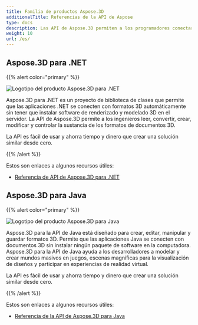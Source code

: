 ```yaml
---
title: Familia de productos Aspose.3D
additionalTitle: Referencias de la API de Aspose
type: docs
description: Las API de Aspose.3D permiten a los programadores conectar sus aplicaciones con formatos 3D automáticamente sin tener que instalar software de renderizado y modelado 3D en el servidor. Las API de Aspose.3D facilitan que los ingenieros lean, conviertan, construyan, alteren y controlen la sustancia de los formatos de documentos 3D.
weight: 10
url: /es/
---
```


## Aspose.3D para .NET

{{% alert color="primary" %}} 

![Logotipo del producto Aspose.3D para .NET](../home_1.png)

Aspose.3D para .NET es un proyecto de biblioteca de clases que permite que las aplicaciones .NET se conecten con formatos 3D automáticamente sin tener que instalar software de renderizado y modelado 3D en el servidor. La API de Aspose.3D permite a los ingenieros leer, convertir, crear, modificar y controlar la sustancia de los formatos de documentos 3D.

La API es fácil de usar y ahorra tiempo y dinero que crear una solución similar desde cero.

{{% /alert %}} 

Estos son enlaces a algunos recursos útiles:
- [Referencia de API de Aspose.3D para .NET](/3d/es/net/)

## Aspose.3D para Java

{{% alert color="primary" %}} 

![Logotipo del producto Aspose.3D para Java](../home_2.png)

Aspose.3D para la API de Java está diseñado para crear, editar, manipular y guardar formatos 3D. Permite que las aplicaciones Java se conecten con documentos 3D sin instalar ningún paquete de software en la computadora. Aspose.3D para la API de Java ayuda a los desarrolladores a modelar y crear mundos masivos en juegos, escenas magníficas para la visualización de diseños y participar en experiencias de realidad virtual.

La API es fácil de usar y ahorra tiempo y dinero que crear una solución similar desde cero.

{{% /alert %}} 


Estos son enlaces a algunos recursos útiles:
- [Referencia de la API de Aspose.3D para Java](/3d/java/)


